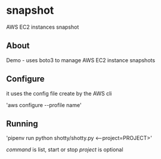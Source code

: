 # snapshot
AWS EC2 instances snapshot

## About

Demo - uses boto3 to manage AWS EC2 instance snapshots

## Configure

it uses the config file create by the AWS cli

'aws configure --profile name'

## Running

'pipenv run python shotty/shotty.py <command> <--project=PROJECT>'

*command* is list, start or stop
*project* is optional